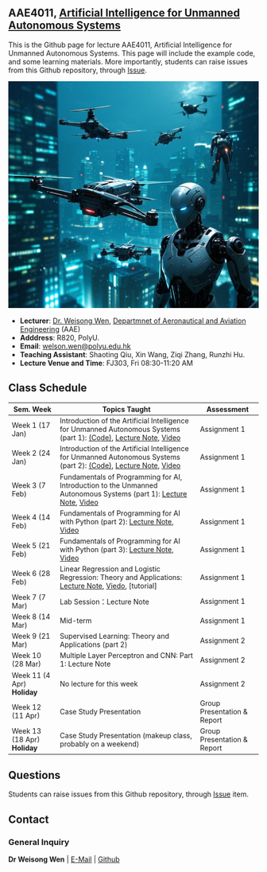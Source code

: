 <!-- <font  size=6><b><center>PolyU_AAE4203</center></b></font> -->

## AAE4011, [Artificial Intelligence for Unmanned Autonomous Systems](https://docs.google.com/document/d/1evkaqgUsWDdSDvY9Zm6FBqsnh5A1gimYBNyAudR07Pc/edit?tab=t.0)

This is the Github page for lecture AAE4011, Artificial Intelligence for Unmanned Autonomous Systems. This page will include the example code, and some learning materials. More importantly, students can raise issues from this Github repository, through [Issue](https://github.com/weisongwen/AAE4011-S22425/issues). 

</details>
<p align="center">
  <img width="520pix" src="img/logoUAS.png">
</p>


- **Lecturer**: [Dr. Weisong Wen](https://www.polyu.edu.hk/aae/people/academic-staff/dr-wen-weisong/), [Departmnet of Aeronautical and Aviation Engineering](https://www.polyu.edu.hk/aae/) (AAE)
- **Adddress**: R820, PolyU. 
- **Email**: welson.wen@polyu.edu.hk
- **Teaching Assistant**: Shaoting Qiu, Xin Wang, Ziqi Zhang, Runzhi Hu. 
- **Lecture Venue and Time**: FJ303, Fri 08:30-11:20 AM

## Class Schedule

| Sem. Week | Topics Taught | Assessment |
|-----------|---------------|------------|
| Week 1 (17 Jan) | Introduction of the Artificial Intelligence for Unmanned Autonomous Systems (part 1): [(Code)](https://github.com/weisongwen/AAE4011-S22425/tree/main/Code/week1_2), [Lecture Note](https://github.com/weisongwen/AAE4011-S22425/blob/main/Lecture%20Notes/Week%201-2%2017%20Jan%20%5BFundermentals%5D%20(Dr.Wen).pdf), [Video](https://www.youtube.com/watch?v=AUQ6hwc_2zw&list=PLCEwmtiH0qPAceNudBxc6Bbtnn17wQ_Tk)| Assignment 1 |
| Week 2  (24 Jan)  | Introduction of the Artificial Intelligence for Unmanned Autonomous Systems (part 2): [(Code)](https://github.com/weisongwen/AAE4011-S22425/tree/main/Code/week1_2), [Lecture Note](https://github.com/weisongwen/AAE4011-S22425/blob/main/Lecture%20Notes/Week%201-2%2017%20Jan%20%5BFundermentals%5D%20(Dr.Wen).pdf), [Video](https://www.youtube.com/watch?v=ACdWprBk7SI)| Assignment 1 |
| Week 3  (7 Feb) | Fundamentals of Programming for AI, Introduction to the Unmanned Autonomous Systems (part 1): [Lecture Note](https://github.com/weisongwen/AAE4011-S22425/blob/main/Lecture%20Notes/Week%203%20Fundamentals%20of%20Programming%20for%20AI_V2.pdf), [Video](https://www.youtube.com/watch?v=EgOFsWKdrIo&list=PLCEwmtiH0qPAceNudBxc6Bbtnn17wQ_Tk&index=4) | Assignment 1 |
| Week 4   (14 Feb) | Fundamentals of Programming for AI with Python (part 2): [Lecture Note](https://github.com/weisongwen/AAE4011-S22425/blob/main/Lecture%20Notes/Week%203%20Fundamentals%20of%20Programming%20for%20AI_V2.pdf), [Video](https://www.youtube.com/watch?v=olt2JpXaSQo&list=PLCEwmtiH0qPAceNudBxc6Bbtnn17wQ_Tk&index=5) | Assignment 1 |
| Week 5   (21 Feb) | Fundamentals of Programming for AI with Python (part 3): [Lecture Note](https://github.com/weisongwen/AAE4011-S22425/blob/main/Lecture%20Notes/Week%203%20Fundamentals%20of%20Programming%20for%20AI_V2.pdf), [Video](https://www.youtube.com/watch?v=2VeyyH_P9QY&list=PLCEwmtiH0qPAceNudBxc6Bbtnn17wQ_Tk&index=3)| Assignment 1 |
| Week 6   (28 Feb) | Linear Regression and Logistic Regression: Theory and Applications: [Lecture Note](https://github.com/weisongwen/AAE4011-S22425/blob/main/Lecture%20Notes/Week5%20Regressions%20and%20Analysis_V1.pdf), [Viedo](https://www.youtube.com/watch?v=7Z2G2ogi7jk&list=PLCEwmtiH0qPAceNudBxc6Bbtnn17wQ_Tk&index=1), [tutorial]| Assignment 1 |
| Week 7   (7 Mar) | Lab Session：Lecture Note| Assignment 1 |
| Week 8  (14 Mar)  | Mid-term | Assignment 1 |
| Week 9   (21 Mar) | Supervised Learning: Theory and Applications (part 2) | Assignment 2 |
| Week 10  (28 Mar) | Multiple Layer Perceptron and CNN: Part 1: Lecture Note | Assignment 2 |
| Week 11  (4 Apr) **Holiday** | No lecture for this week | Assignment 2 |
| Week 12  (11 Apr) | Case Study Presentation | Group Presentation & Report |
| Week 13  (18 Apr) **Holiday** | Case Study Presentation (makeup class, probably on a weekend) | Group Presentation & Report |

## Questions
Students can raise issues from this Github repository, through [Issue](https://github.com/weisongwen/AAE4011-S22425/issues) item.
  
<!-- ## Students Tasks -->

## Contact
### General Inquiry
**Dr Weisong Wen** | [E-Mail](welson.wen@polyu.edu.hk) | [Github](https://github.com/weisongwen)

